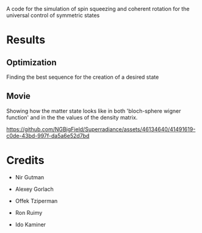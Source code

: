 A code for the simulation of spin squeezing and coherent rotation for the universal control of symmetric states

# Results

## Optimization
Finding the best sequence for the creation of a desired state

## Movie
Showing how the matter state looks like in both 'bloch-sphere wigner function' and in the the values of the density matrix.



https://github.com/NGBigField/Superradiance/assets/46134640/41491619-c0de-43bd-997f-da5a6e52d7bd



# Credits
* Nir Gutman

* Alexey Gorlach
* Offek Tziperman
* Ron Ruimy
* Ido Kaminer
